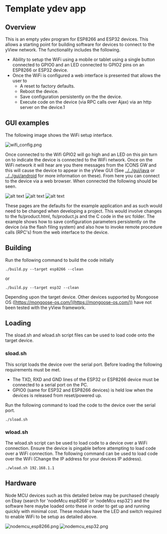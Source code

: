 # Template ydev app

## Overview
This is an empty ydev program for ESP8266 and ESP32 devices. This allows a starting point for building software for devices to connect to the yView network. The functionality includes the following.

 * Ability to setup the WiFi using a mobile or tablet using a single button connected to GPIO0 and an LED connected to GPIO2 pins on an ESP8266 or ESP32 device.
 * Once the WiFi is configured a web interface is presented that allows the user to
   * A reset to factory defaults.
   * Reboot the device.
   * Save configuration persistently on the the device.
   * Execute code on the device (via RPC calls over Ajax) via an http server on the device.1

## GUI examples
The following image shows the WiFi setup interface.

![wifi_config.png](images/wifi_config.png "WiFi Setup Web Interface")

Once connected to the Wifi GPIO2 will go high and an LED on this pin turn on to indicate the device is connected to the WiFi network. Once on the WiFi network it will hear are you there messages from the ICONS GW and this will cause the device to appear in the yView GUI (See [../../gui/java](../../gui/java) or [../../gui/android](../../gui/android) for more information on these). From here you can connect to the device via a web browser. When connected the following should be seen.

![alt text](images/web1.png "Initial web interface")
![alt text](images/web2.png "Tab 2 selected")
![alt text](images/config.png "Configuration tab selected")

These pages are the defaults for the example application and as such would need to be changed when developing a project. This would involve changes to the fs/product.html, fs/product.js and the C code in the src folder. The example shows how to save configuration parameters persistently on the device (via the flash filing system) and also how to invoke remote procedure calls (RPC's) from the web interface to the device.

## Building
Run the following command to build the code initially

```./build.py --target esp8266 --clean```

or

```./build.py --target esp32 --clean```

Depending upon the target device. Other devices supported by Mongoose OS ([https://mongoose-os.com/](https://mongoose-os.com/)) have not been tested with the yView framework.

## Loading
The sload.sh and wload.sh script files can be used to load code onto the target device.

### sload.sh
This script loads the device over the serial port. Before loading the following requirements must be met.

 *  The TXD, RXD and GND lines of the ESP32 or ESP8266 device must be connected to a serial port on the PC.
 * GPIO0 (same for ESP32 and ESP8266 devices) is held low when the devices is released from reset/powered up.

Run the following command to load the code to the device over the serial port.

 ```./sload.sh```

### wload.sh
The wload.sh script can be used to load code to a device over a WiFi connection. Ensure the device is pingable before attempting to load code over a WiFi connection. The following command can be used to load code over the WiFi (Change the IP address for your devices IP address).

```./wload.sh 192.168.1.1```

## Hardware
Node MCU devices such as this detailed below may be purchased cheaply on Ebay (search for 'nodeMcu esp8266' or 'nodeMcu esp32') and the software here maybe loaded onto these in order to get up and running quickly with minimal cost. These modules have the LED and switch required to enable WiFi to be setup as detailed above.

![nodemcu_esp8266.png](images/nodemcu_esp8266.png "NodeMcu device with ESP8266 processor.")
![nodemcu_esp32.png](images/nodemcu_esp32.png "NodeMcu device with ESP8266 processor.")
